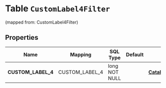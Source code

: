 
# Table `CustomLabel4Filter`
(mapped from: CustomLabel4Filter)

## Properties
Name | Mapping | SQL Type | Default | Type | Description | Notes
---- | ------- | -------- | ------- | ---- | ----------- | -----
**CUSTOM_LABEL_4** | CUSTOM_LABEL_4 | long NOT NULL |  | [**CatalogsProductGroupMultipleStringCriteria**](.md) |  |  [foreignkey]




